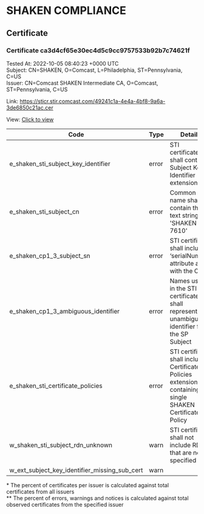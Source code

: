 # SHAKEN COMPLIANCE
## Certificate

### Certificate ca3d4cf65e30ec4d5c9cc9757533b92b7c74621f
Tested At: 2022-10-05 08:40:23 +0000 UTC\
Subject: CN=SHAKEN, O=Comcast, L=Philadelphia, ST=Pennsylvania, C=US\
Issuer: CN=Comcast SHAKEN Intermediate CA, O=Comcast, ST=Pennsylvania, C=US

Link: https://sticr.stir.comcast.com/49241c1a-4e4a-4bf8-9a6a-3de6850c21ac.cer

View: [Click to view](https://understandingwebpki.com/?cert=MIICVzCCAf2gAwIBAgIIF%2FeuJOkXRUgwCgYIKoZIzj0EAwIwXzELMAkGA1UEBhMCVVMxFTATBgNVBAgMDFBlbm5zeWx2YW5pYTEQMA4GA1UECgwHQ29tY2FzdDEnMCUGA1UEAwweQ29tY2FzdCBTSEFLRU4gSW50ZXJtZWRpYXRlIENBMB4XDTIyMDkxNjEwMDU0OVoXDTIyMTAxNjEwMDU0OVowXjELMAkGA1UEBhMCVVMxFTATBgNVBAgTDFBlbm5zeWx2YW5pYTEVMBMGA1UEBxMMUGhpbGFkZWxwaGlhMRAwDgYDVQQKEwdDb21jYXN0MQ8wDQYDVQQDEwZTSEFLRU4wWTATBgcqhkjOPQIBBggqhkjOPQMBBwNCAAQsrDtPeLTBlP%2BOwvfTOO4ccKh8zYhhxAqaQPeVVAebStZgmYrrwyaFQD5UlHChwhZ4yu7TfRjyCJx3DgVpPQq9o4GjMIGgMA4GA1UdDwEB%2FwQEAwIHgDAMBgNVHRMBAf8EAjAAMB8GA1UdIwQYMBaAFL%2BOHGBVJMURSM9CRUS%2FsPQ6K%2BYoMEcGA1UdHwRAMD4wPKA6oDiGNmh0dHBzOi8vYXV0aGVudGljYXRlLWFwaS5pY29uZWN0aXYuY29tL2Rvd25sb2FkL3YxL2NybDAWBggrBgEFBQcBGgQKMAigBhYENzYxMDAKBggqhkjOPQQDAgNIADBFAiB5zY7QFYpge1YNhb8d2NuDuiBTRQXePaIXJ1bE3jhf9AIhALlgzdSkBINesd9FQoPllUXc6VOs1GuFzbwcFNA0fAA4)


| Code | Type | Details |
|------|------|---------|
| e_shaken_sti_subject_key_identifier | error | STI certificates shall contain a Subject Key Identifier extension |
| e_shaken_sti_subject_cn | error | Common name shall contain the text string 'SHAKEN 7610' |
| e_shaken_cp1_3_subject_sn | error | STI certificate shall include a ‘serialNumber’ attribute along with the CN |
| e_shaken_cp1_3_ambiguous_identifier | error | Names used in the STI certificates shall represent an unambiguous identifier for the SP Subject |
| e_shaken_sti_certificate_policies | error | STI certificate shall include a Certificate Policies extension containing a single SHAKEN Certificate Policy |
| w_shaken_sti_subject_rdn_unknown | warn | STI certificate shall not include RDNs that are not specified |
| w_ext_subject_key_identifier_missing_sub_cert | warn |  |

\* The percent of certificates per issuer is calculated against total certificates from all issuers\
\*\* The percent of errors, warnings and notices is calculated against total observed certificates from the specified issuer
